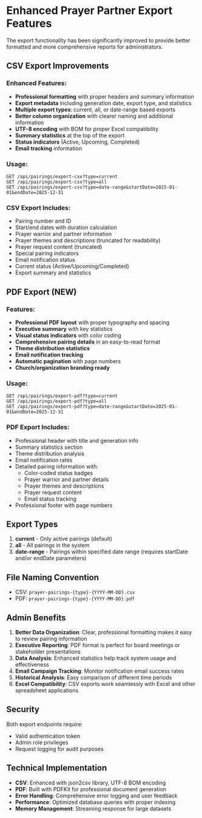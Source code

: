 # Enhanced Prayer Partner Export Features

The export functionality has been significantly improved to provide better formatted and more comprehensive reports for administrators.

## CSV Export Improvements

### Enhanced Features:
- **Professional formatting** with proper headers and summary information
- **Export metadata** including generation date, export type, and statistics
- **Multiple export types**: current, all, or date-range based exports
- **Better column organization** with clearer naming and additional information
- **UTF-8 encoding** with BOM for proper Excel compatibility
- **Summary statistics** at the top of the export
- **Status indicators** (Active, Upcoming, Completed)
- **Email tracking** information

### Usage:
```http
GET /api/pairings/export-csv?type=current
GET /api/pairings/export-csv?type=all
GET /api/pairings/export-csv?type=date-range&startDate=2025-01-01&endDate=2025-12-31
```

### CSV Export Includes:
- Pairing number and ID
- Start/end dates with duration calculation
- Prayer warrior and partner information
- Prayer themes and descriptions (truncated for readability)
- Prayer request content (truncated)
- Special pairing indicators
- Email notification status
- Current status (Active/Upcoming/Completed)
- Export summary and statistics

## PDF Export (NEW)

### Features:
- **Professional PDF layout** with proper typography and spacing
- **Executive summary** with key statistics
- **Visual status indicators** with color coding
- **Comprehensive pairing details** in an easy-to-read format
- **Theme distribution statistics**
- **Email notification tracking**
- **Automatic pagination** with page numbers
- **Church/organization branding ready**

### Usage:
```http
GET /api/pairings/export-pdf?type=current
GET /api/pairings/export-pdf?type=all
GET /api/pairings/export-pdf?type=date-range&startDate=2025-01-01&endDate=2025-12-31
```

### PDF Export Includes:
- Professional header with title and generation info
- Summary statistics section
- Theme distribution analysis
- Email notification rates
- Detailed pairing information with:
  - Color-coded status badges
  - Prayer warrior and partner details
  - Prayer themes and descriptions
  - Prayer request content
  - Email status tracking
- Professional footer with page numbers

## Export Types

1. **current** - Only active pairings (default)
2. **all** - All pairings in the system
3. **date-range** - Pairings within specified date range (requires startDate and/or endDate parameters)

## File Naming Convention

- CSV: `prayer-pairings-{type}-{YYYY-MM-DD}.csv`
- PDF: `prayer-pairings-{type}-{YYYY-MM-DD}.pdf`

## Admin Benefits

1. **Better Data Organization**: Clear, professional formatting makes it easy to review pairing information
2. **Executive Reporting**: PDF format is perfect for board meetings or stakeholder presentations
3. **Data Analysis**: Enhanced statistics help track system usage and effectiveness
4. **Email Campaign Tracking**: Monitor notification email success rates
5. **Historical Analysis**: Easy comparison of different time periods
6. **Excel Compatibility**: CSV exports work seamlessly with Excel and other spreadsheet applications

## Security

Both export endpoints require:
- Valid authentication token
- Admin role privileges
- Request logging for audit purposes

## Technical Implementation

- **CSV**: Enhanced with json2csv library, UTF-8 BOM encoding
- **PDF**: Built with PDFKit for professional document generation
- **Error Handling**: Comprehensive error logging and user feedback
- **Performance**: Optimized database queries with proper indexing
- **Memory Management**: Streaming response for large datasets
